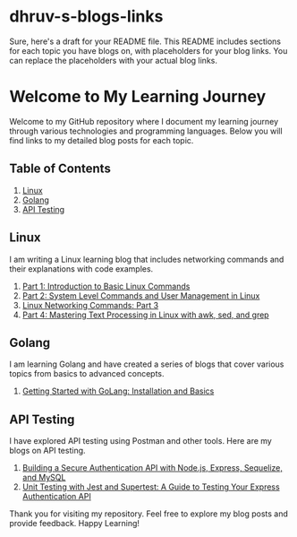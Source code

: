 # dhruv-s-blogs-links
Sure, here's a draft for your README file. This README includes sections for each topic you have blogs on, with placeholders for your blog links. You can replace the placeholders with your actual blog links.

# Welcome to My Learning Journey

Welcome to my GitHub repository where I document my learning journey through various technologies and programming languages. Below you will find links to my detailed blog posts for each topic.

## Table of Contents

1. [Linux](#linux)
2. [Golang](#golang)
3. [API Testing](#api-testing)


## Linux

I am writing a Linux learning blog that includes networking commands and their explanations with code examples.

1. [Part 1: Introduction to Basic Linux Commands](https://linux-essentials.hashnode.dev/linux-basics-commands-part-1)
2. [Part 2: System Level Commands and User Management in Linux](https://linux-essentials.hashnode.dev/part-2-system-level-commands-and-user-management-in-linux)
3. [Linux Networking Commands: Part 3](https://linux-essentials.hashnode.dev/linux-networking-commands-part-3)
4. [Part 4: Mastering Text Processing in Linux with awk, sed, and grep](https://linux-essentials.hashnode.dev/part-4-mastering-text-processing-in-linux-with-awk-sed-and-grep)


## Golang

I am learning Golang and have created a series of blogs that cover various topics from basics to advanced concepts. 

1. [Getting Started with GoLang: Installation and Basics](https://golanglearningbydhruv09.hashnode.dev/getting-started-with-golang-installation-and-basics)



## API Testing

I have explored API testing using Postman and other tools. Here are my blogs on API testing.

1. [Building a Secure Authentication API with Node.js, Express, Sequelize, and MySQL](https://sequelizewithjwt.hashnode.dev/building-a-secure-authentication-api-with-nodejs-express-sequelize-and-mysql)
2. [Unit Testing with Jest and Supertest: A Guide to Testing Your Express Authentication API](https://sequelizewithjwt.hashnode.dev/unit-testing-with-jest-and-supertest-a-guide-to-testing-your-express-authentication-api)



Thank you for visiting my repository. Feel free to explore my blog posts and provide feedback. Happy Learning!
